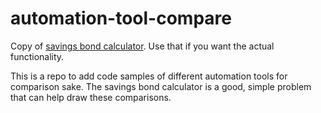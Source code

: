 # automation-tool-compare

Copy of [savings bond calculator](https://github.com/micheletest/saving-bond-calculator). Use that if you want the actual functionality.

This is a repo to add code samples of different automation tools for comparison sake. The savings bond calculator is a good, simple problem that can help draw these comparisons.
